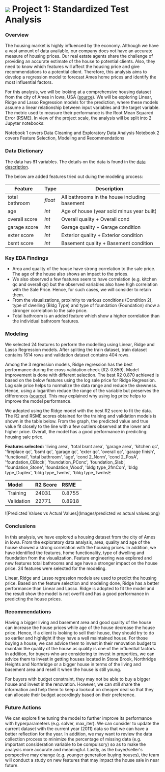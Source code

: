 # ![](https://ga-dash.s3.amazonaws.com/production/assets/logo-9f88ae6c9c3871690e33280fcf557f33.png) Project 1: Standardized Test Analysis

### Overview

The housing market is highly influenced by the economy. Although we have a vast amount of data available, our company does not have an accurate measure of housing prices. Our real estate agents share the challenge of providing an accurate estimate of the house to potential clients. Also, they need to know which features will affect the housing price and give recommendations to a potential client. Therefore, this analysis aims to develop a regression model to forecast Ames home prices and identify the most influential factors.

For this analysis, we will be looking at a comprehensive housing dataset from the city of Ames in Iowa, USA ([source](https://www.kaggle.com/competitions/dsi-us-11-project-2-regression-challenge/overview)). We will be exploring Linear, Ridge and Lasso Regression models for the prediction, where these models assume a linear relationship between input variables and the target variable. The metric used to measure their performance is the Root Mean Squared Error (RSME). In view of the project scale, the analysis will be split into 2 Jupyter notebooks:

Notebook 1 covers Data Cleaning and Exploratory Data Analysis
Notebook 2 covers Feature Selection, Modeling and Recommendations


### Data Dictionary

The data has 81 variables. The details on the data is found in the [data description](http://jse.amstat.org/v19n3/decock/DataDocumentation.txt).

The below are added features tried out duing the modeling process:

|Feature|Type|Description|
|---|---|---|
|total bathroom|*float*|All bathrooms in the house including basement| 
|age|*int*|Age of house (year sold minus year built)|
|overall score|*int*|Overall quality + Overall cond|
|garage score|*int*|Garage quality + Garage condition|
|exter score|*int*|Exterior quality + Exterior condition|
|bsmt score|*int*|Basement quality + Basement condition|

### Key EDA Findings

- Area and quality of the house have strong correlation to the sale price. The age of the house also shows an impact to the prices.
- We also observed a few features seem to have correlation (e.g. kitchen qc and overall qc) but the observed variables also have high correlation with the Sale Price. Hence, for such cases, we will consider to retain them. 
- From the visualizations, proximity to various conditions (Condition 2), type of dwelling (Bldg Type) and type of foundation (Foundation) show a stronger correlation to the sale price. 
- Total bathroom is an added feature which show a higher correlation than the individual bathroom features.

###  Modeling

We selected 24 features to perform the modelling using Linear, Ridge and Lasso Regression models. After spliting the train dataset, train dataset contains 1614 rows and validation dataset contains 404 rows.

Among the 3 regression models, Ridge regression has the best performance during the cross validation check (R2: 0.859). Model improvement is done with different selection. The best R2 0.870 achieved is based on the below features using the log sale price for Ridge Regression. Log sale price helps to normalize the data range and reduce the skewness. Hence, using a logarithm reduce the range of the variable but preserves the differences ([source](https://towardsdatascience.com/logarithms-what-why-and-how-ff9d050d3fd7)). This may explained why using log price helps to improve the model performance.

We adopted using the Ridge model with the best R2 score to fit the data. The R2 and RSME scores obtained for the training and validation models is shown in the table below. From the graph, the predicted value and true value fit closely to the line with a few outliers observed at the lower and higher price. Overall, the model has a good performance in predicting housing sale price.

**Features selected:** 'living area', 'total bsmt area', 'garage area', 'kitchen qc', 'fireplace qc', 'bsmt qc', 'garage qc', 'exter qc', 'overall qc', 'garage finish', 'functional', 'total bathroom', 'age', 'cond 2_Norm', 'cond 2_PosA', 'foundation_CBlock', 'foundation_PConc', 'foundation_Slab', 'foundation_Stone', 'foundation_Wood', 'bldg type_2fmCon', 'bldg type_Duplex', 'bldg type_Twnhs', 'bldg type_TwnhsE

| Model | R2 Score | RSME |
|:---------|:---------|:---------|
|Training |24031 | 0.8755 |
|Validation| 22771 | 0.8918 |

![Predicted Values vs Actual Values](Images/predicted vs actual values.png)


### Conclusions

In this analysis, we have explored a housing dataset from the city of Ames in Iowa. From the exploratory data analysis, area, quality and age of the house showed a strong correlation with the housing prices. In addition, we have identified the features, home functionality, type of dwelling and foundation from the visualization. Feature engineering was explored and new features total bathrooms and age have a stronger impact on the house price. 24 features were selected for the modeling.

Linear, Ridge and Lasso regression models are used to predict the housing price. Based on the feature selection and modeling done, Ridge has a better performance than Linear and Lasso. Ridge is adopted to fit the model and the result show the model is not overfit and has a good performance in predicting the house prices.

### Recommendations

Having a bigger living and basement area and good quality of the house can increase the house prices while age of the house decrease the house price. Hence, if a client is looking to sell their house, they should try to do so earlier and highlight if they have a well maintained house. For those buying a house, we can advice them to invest in their renovation budget to maintain the quality of the house as quality is one of the influential factors. In addition, for buyers who are considering to invest in properties, we can advice them to invest in getting houses located in Stone Brook, Northridge Heights and Northridge or a bigger house in terms of the living and basement area and resell it when the house is still young.

For buyers with budget constraint, they may not be able to buy a bigger house and invest in the renovation. However, we can still share the information and help them to keep a lookout on cheaper deal so that they can allocate their budget accordingly based on their preference.

### Future Actions

We can explore fine tuning the model to further improve its performance with hyperparameters (e.g. solver, max_iter). We can consider to update the current dataset with the current year (2011) data so that we can have a better reflection for the year. In addition, we may want to review the data collection process to minimize the percentage of missing data (e.g. important consideration variable to be compulsory) so as to make the analysis more accurate and meaningful. Lastly, as the buyer/seller's perspective may change (e.g. younger generation buying houses), the team will conduct a study on new features that may impact the house sale in near future.